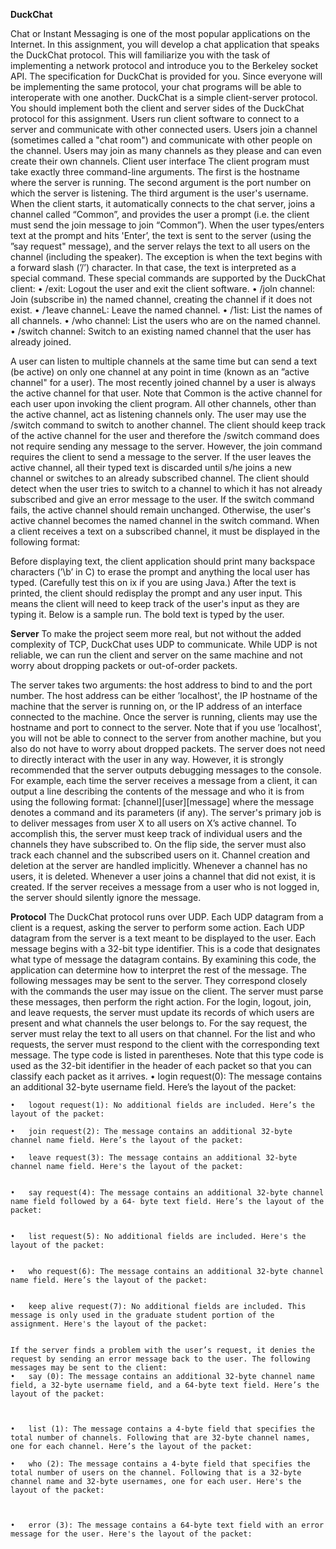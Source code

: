 **DuckChat**




Chat or Instant Messaging is one of the most popular applications on the Internet. In this assignment, you will develop a chat application that speaks the DuckChat protocol. This will familiarize you with the task of implementing a network protocol and introduce you to the Berkeley socket API. The specification for DuckChat is provided for you. Since everyone will be implementing the same protocol, your chat programs will be able to interoperate with one another.
DuckChat is a simple client-server protocol. You should implement both the client and server sides of the DuckChat protocol for this assignment. Users run client software to connect to a server and communicate with other connected users. Users join a channel (sometimes called a "chat room") and communicate with other people on the channel. Users may join as many channels as they please and can even create their own channels.
Client user interface
The client program must take exactly three command-line arguments. The first is the hostname where the server is running. The second argument is the port number on which the server is listening. The third argument is the user's username.
When the client starts, it automatically connects to the chat server, joins a channel called “Common”, and provides the user a prompt (i.e. the client must send the join message to join “Common”). When the user types/enters text at the prompt and hits 'Enter’, the text is sent to the server (using the ”say request" message), and the server relays the text to all users on the channel (including the speaker).
The exception is when the text begins with a forward slash (’/’) character. In that case, the text is interpreted as a special command. These special commands are supported by the DuckChat client:
   •	/exit: Logout the user and exit the client software.
   •	/joln channel: Join (subscribe in) the named channel, creating the channel if it does not exist.
   •	/1eave channeL: Leave the named channel.
   •	/1ist: List the names of all channels.
   •	/who channel: List the users who are on the named channel.
   •	/switch channel: Switch to an existing named channel that the user has already joined.
 
A user can listen to multiple channels at the same time but can send a text (be active) on only one channel at any point in time (known as an ”active channel" for a user). The most recently joined channel by a user is always the active channel for that user. Note that Common is the active channel for each user upon invoking the client program. All other channels, other than the active channel, act as listening channels only. The user may use the /switch command to switch to another channel. The client should keep track of the active channel for the user and therefore the /switch command does not require sending any message to the server. However, the join command requires the client to send a message to the server.
If the user leaves the active channel, all their typed text is discarded until s/he joins a new channel or switches to an already subscribed channel. The client should detect when the user tries to switch to a channel to which it has not already subscribed and give an error message to the user. If the switch command fails, the active channel should remain unchanged. Otherwise, the user's active channel becomes the named channel in the switch command.
When a client receives a text on a subscribed channel, it must be displayed in the following format:


Before displaying text, the client application should print many backspace characters (’\b’ in C) to erase the prompt and anything the local user has typed. (Carefully test this on ix if you are using Java.) After the text is printed, the client should redisplay the prompt and any user input. This means the client will need to keep track of the user's input as they are typing it.
Below is a sample run. The bold text is typed by the user.


**Server**
To make the project seem more real, but not without the added complexity of TCP, DuckChat uses UDP to communicate. While UDP is not reliable, we can run the client and server on the same machine and not worry about dropping packets or out-of-order packets.
 
The server takes two arguments: the host address to bind to and the port number. The host address can be either ’localhost', the IP hostname of the machine that the server is running on, or the IP address of an interface connected to the machine. Once the server is running, clients may use the hostname and port to connect to the server. Note that if you use ’localhost', you will not be able to connect to the server from another machine, but you also do not have to worry about dropped packets.
The server does not need to directly interact with the user in any way. However, it is strongly recommended that the server outputs debugging messages to the console. For example, each time the server receives a message from a client, it can output a line describing the contents of the message and who it is from using the following format: [channel][user][message] where the message denotes a command and its parameters (if any).
The server's primary job is to deliver messages from user X to all users on X’s active channel. To accomplish this, the server must keep track of individual users and the channels they have subscribed to. On the flip side, the server must also track each channel and the subscribed users on it.
Channel creation and deletion at the server are handled implicitly. Whenever a channel has no users, it is deleted. Whenever a user joins a channel that did not exist, it is created.
If the server receives a message from a user who is not logged in, the server should silently ignore the message.

**Protocol**
The DuckChat protocol runs over UDP. Each UDP datagram from a client is a request, asking the server to perform some action. Each UDP datagram from the server is a text meant to be displayed to the user.
Each message begins with a 32-bit type identifier. This is a code that designates what type of message the datagram contains. By examining this code, the application can determine how to interpret the rest of the message.
The following messages may be sent to the server. They correspond closely with the commands the user may issue on the client. The server must parse these messages, then perform the right action. For the login, logout, join, and leave requests, the server must update its records of which users are present and what channels the user belongs to. For the say request, the server must relay the text to all users on that channel. For the list and who requests, the server must respond to the client with the corresponding text message. The type code is listed in parentheses. Note that this type code is used as the 32-bit identifier in the header of each packet so that you can classify each packet as it arrives.
    •	login request(0): The message contains an additional 32-byte username field. Here’s the layout of the packet:


    •	logout request(1): No additional fields are included. Here’s the layout of the packet:

    •	join request(2): The message contains an additional 32-byte channel name field. Here’s the layout of the packet:

    •	leave request(3): The message contains an additional 32-byte channel name field. Here's the layout of the packet:


    •	say request(4): The message contains an additional 32-byte channel name field followed by a 64- byte text field. Here’s the layout of the packet:


    •	list request(5): No additional fields are included. Here's the layout of the packet:


    •	who request(6): The message contains an additional 32-byte channel name field. Here’s the layout of the packet:


    •	keep alive request(7): No additional fields are included. This message is only used in the graduate student portion of the assignment. Here's the layout of the packet:


    If the server finds a problem with the user’s request, it denies the request by sending an error message back to the user. The following messages may be sent to the client:
    •	say (0): The message contains an additional 32-byte channel name field, a 32-byte username field, and a 64-byte text field. Here’s the layout of the packet:



    •	list (1): The message contains a 4-byte field that specifies the total number of channels. Following that are 32-byte channel names, one for each channel. Here’s the layout of the packet:

    •	who (2): The message contains a 4-byte field that specifies the total number of users on the channel. Following that is a 32-byte channel name and 32-byte usernames, one for each user. Here's the layout of the packet:



    •	error (3): The message contains a 64-byte text field with an error message for the user. Here's the layout of the packet:
 
